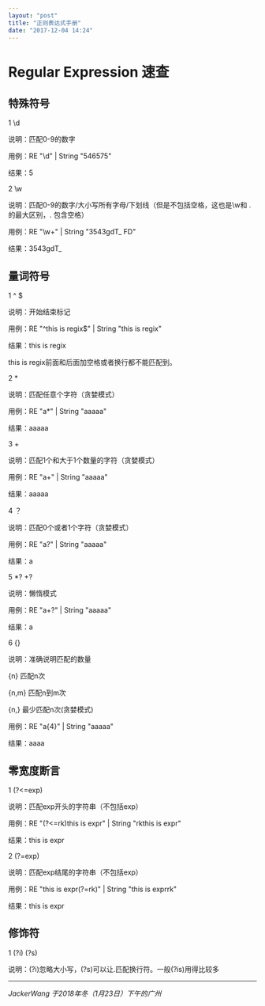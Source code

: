 ```yaml
---
layout: "post"
title: "正则表达式手册"
date: "2017-12-04 14:24"
---
```


# Regular Expression 速查
## 特殊符号
1 \d

说明：匹配0-9的数字

用例：RE "\d" | String "546575"

结果：5

2 \w

说明：匹配0-9的数字/大小写所有字母/下划线（但是不包括空格，这也是\w和 . 的最大区别，. 包含空格）

用例：RE "\w+" | String "3543gdT_ FD"

结果：3543gdT_

## 量词符号

1 ^ $

说明：开始结束标记

用例：RE "^this is regix$" | String "this is regix"

结果：this is regix

this is regix前面和后面加空格或者换行都不能匹配到。

2 *

说明：匹配任意个字符（贪婪模式）

用例：RE "a*" | String "aaaaa"

结果：aaaaa

3 +

说明：匹配1个和大于1个数量的字符（贪婪模式）

用例：RE "a+" | String "aaaaa"

结果：aaaaa

4 ？

说明：匹配0个或者1个字符（贪婪模式）

用例：RE "a?" | String "aaaaa"

结果：a

5 *? +?

说明：懒惰模式

用例：RE "a+?" | String "aaaaa"

结果：a

6 {}

说明：准确说明匹配的数量

{n} 匹配n次

{n,m} 匹配n到m次

{n,} 最少匹配n次(贪婪模式)

用例：RE "a{4}" | String "aaaaa"

结果：aaaa

## 零宽度断言

1 (?<=exp)

说明：匹配exp开头的字符串（不包括exp）

用例：RE "(?<=rk)this is expr" | String "rkthis is expr"

结果：this is expr

2 (?=exp)

说明：匹配exp结尾的字符串（不包括exp）

用例：RE "this is expr(?=rk)" | String "this is exprrk"

结果：this is expr

## 修饰符

1 (?i) (?s)

说明：(?i)忽略大小写，(?s)可以让.匹配换行符。一般(?is)用得比较多


------

_JackerWang 于2018年冬（1月23日）下午的广州_
